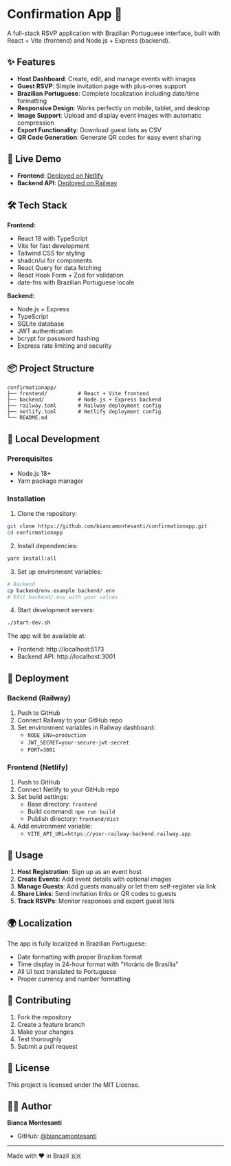 # Confirmation App 🎉

A full-stack RSVP application with Brazilian Portuguese interface, built with React + Vite (frontend) and Node.js + Express (backend).

## ✨ Features

- **Host Dashboard**: Create, edit, and manage events with images
- **Guest RSVP**: Simple invitation page with plus-ones support
- **Brazilian Portuguese**: Complete localization including date/time formatting
- **Responsive Design**: Works perfectly on mobile, tablet, and desktop
- **Image Support**: Upload and display event images with automatic compression
- **Export Functionality**: Download guest lists as CSV
- **QR Code Generation**: Generate QR codes for easy event sharing

## 🚀 Live Demo

- **Frontend**: [Deployed on Netlify](https://your-app.netlify.app)
- **Backend API**: [Deployed on Railway](https://your-backend.railway.app)

## 🛠️ Tech Stack

**Frontend:**
- React 18 with TypeScript
- Vite for fast development
- Tailwind CSS for styling
- shadcn/ui for components
- React Query for data fetching
- React Hook Form + Zod for validation
- date-fns with Brazilian Portuguese locale

**Backend:**
- Node.js + Express
- TypeScript
- SQLite database
- JWT authentication
- bcrypt for password hashing
- Express rate limiting and security

## 📦 Project Structure

```
confirmationapp/
├── frontend/          # React + Vite frontend
├── backend/           # Node.js + Express backend
├── railway.toml       # Railway deployment config
├── netlify.toml       # Netlify deployment config
└── README.md
```

## 🔧 Local Development

### Prerequisites
- Node.js 18+
- Yarn package manager

### Installation

1. Clone the repository:
```bash
git clone https://github.com/biancamontesanti/confirmationapp.git
cd confirmationapp
```

2. Install dependencies:
```bash
yarn install:all
```

3. Set up environment variables:
```bash
# Backend
cp backend/env.example backend/.env
# Edit backend/.env with your values
```

4. Start development servers:
```bash
./start-dev.sh
```

The app will be available at:
- Frontend: http://localhost:5173
- Backend API: http://localhost:3001

## 🚀 Deployment

### Backend (Railway)

1. Push to GitHub
2. Connect Railway to your GitHub repo
3. Set environment variables in Railway dashboard:
   - `NODE_ENV=production`
   - `JWT_SECRET=your-secure-jwt-secret`
   - `PORT=3001`

### Frontend (Netlify)

1. Push to GitHub
2. Connect Netlify to your GitHub repo
3. Set build settings:
   - Base directory: `frontend`
   - Build command: `npm run build`
   - Publish directory: `frontend/dist`
4. Add environment variable:
   - `VITE_API_URL=https://your-railway-backend.railway.app`

## 📱 Usage

1. **Host Registration**: Sign up as an event host
2. **Create Events**: Add event details with optional images
3. **Manage Guests**: Add guests manually or let them self-register via link
4. **Share Links**: Send invitation links or QR codes to guests
5. **Track RSVPs**: Monitor responses and export guest lists

## 🌍 Localization

The app is fully localized in Brazilian Portuguese:
- Date formatting with proper Brazilian format
- Time display in 24-hour format with "Horário de Brasília"
- All UI text translated to Portuguese
- Proper currency and number formatting

## 🤝 Contributing

1. Fork the repository
2. Create a feature branch
3. Make your changes
4. Test thoroughly
5. Submit a pull request

## 📄 License

This project is licensed under the MIT License.

## 👨‍💻 Author

**Bianca Montesanti**
- GitHub: [@biancamontesanti](https://github.com/biancamontesanti)

---

Made with ❤️ in Brazil 🇧🇷